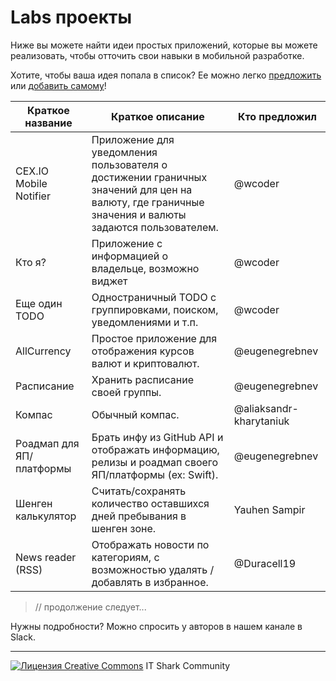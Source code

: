 # Labs проекты

Ниже вы можете найти идеи простых приложений, которые вы можете реализовать, чтобы отточить свои навыки в мобильной разработке.

Хотите, чтобы ваша идея попала в список? Ее можно легко [предложить](https://github.com/it-shark-pro/mobile-school/issues/new) или [добавить самому](https://github.com/it-shark-pro/mobile-school/edit/master/LabsProjects.md)!

| Краткое название | Краткое описание | Кто предложил |
----------|----------|-----------
CEX.IO Mobile Notifier | Приложение для уведомления пользователя о достижении граничных значений для цен на валюту, где граничные значения и валюты задаются пользователем. | @wcoder
Кто я? | Приложение с информацией о владельце, возможно виджет | @wcoder |
Еще один TODO | Одностраничный TODO с группировками, поиском, уведомлениями и т.п. | @wcoder
AllCurrency | Простое приложение для отображения курсов валют и криптовалют. | @eugenegrebnev
Расписание | Хранить расписание своей группы. | @eugenegrebnev
Компас | Обычный компас. | @aliaksandr-kharytaniuk
Роадмап для ЯП/платформы | Брать инфу из GitHub API и отображать информацию, релизы и роадмап своего ЯП/платформы (ex: Swift). | @eugenegrebnev
Шенген калькулятор | Считать/сохранять количество оставшихся дней пребывания в шенген зоне. | Yauhen Sampir
News reader (RSS) | Отображать новости по категориям, с возможностью удалять / добавлять в избранное. | @Duracell19

>// продолжение следует...

Нужны подробности? Можно спросить у авторов в нашем канале в Slack.

---
[![Лицензия Creative Commons](https://i.creativecommons.org/l/by/4.0/80x15.png)](http://creativecommons.org/licenses/by/4.0/) IT Shark Community
